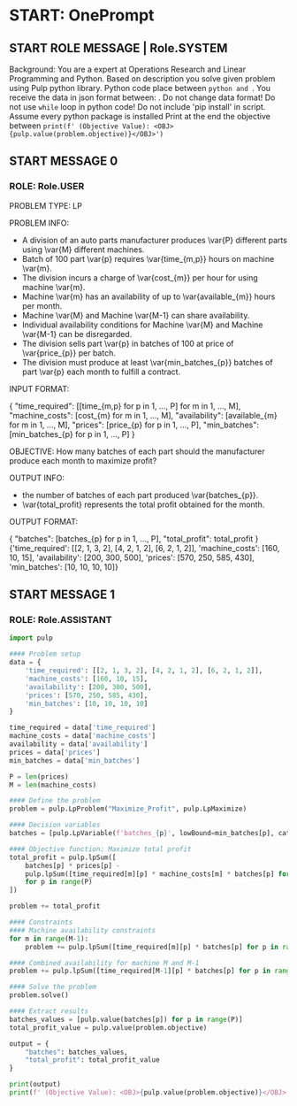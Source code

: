 # START: OnePrompt 
## START ROLE MESSAGE | Role.SYSTEM 
Background: You are a expert at Operations Research and Linear Programming and Python. Based on description you solve given problem using Pulp python library. Python code place between ```python and ```. You receive the data in json format between: <DATA></DATA>. Do not change data format! Do not use `while` loop in python code! Do not include 'pip install' in script. Assume every python package is installed Print at the end the objective between <OBJ></OBJ> `print(f' (Objective Value): <OBJ>{pulp.value(problem.objective)}</OBJ>')`  
## START MESSAGE 0 
### ROLE: Role.USER
<DESCRIPTION>
PROBLEM TYPE: LP

PROBLEM INFO:

- A division of an auto parts manufacturer produces \var{P} different parts using \var{M} different machines.
- Batch of 100 part \var{p} requires \var{time_{m,p}} hours on machine \var{m}.
- The division incurs a charge of \var{cost_{m}} per hour for using machine \var{m}.
- Machine \var{m} has an availability of up to \var{available_{m}} hours per month.
- Machine \var{M} and Machine \var{M-1} can share availability.
- Individual availability conditions for Machine \var{M} and Machine \var{M-1} can be disregarded.
- The division sells part \var{p} in batches of 100 at price of \var{price_{p}} per batch.
- The division must produce at least \var{min_batches_{p}} batches of part \var{p} each month to fulfill a contract.

INPUT FORMAT: 

{
    "time_required": [[time_{m,p} for p in 1, ..., P] for m in 1, ..., M],
    "machine_costs": [cost_{m} for m in 1, ..., M],
    "availability": [available_{m} for m in 1, ..., M],
    "prices": [price_{p} for p in 1, ..., P],
    "min_batches": [min_batches_{p} for p in 1, ..., P]
}

OBJECTIVE: How many batches of each part should the manufacturer produce each month to maximize profit?

OUTPUT INFO:

- the number of batches of each part produced \var{batches_{p}}.
- \var{total_profit} represents the total profit obtained for the month.

OUTPUT FORMAT:

{
    "batches": [batches_{p} for p in 1, ..., P],
    "total_profit": total_profit
}
</DESCRIPTION>
<DATA>
{'time_required': [[2, 1, 3, 2], [4, 2, 1, 2], [6, 2, 1, 2]], 'machine_costs': [160, 10, 15], 'availability': [200, 300, 500], 'prices': [570, 250, 585, 430], 'min_batches': [10, 10, 10, 10]}</DATA>


## START MESSAGE 1 
### ROLE: Role.ASSISTANT
```python
import pulp

#### Problem setup
data = {
    'time_required': [[2, 1, 3, 2], [4, 2, 1, 2], [6, 2, 1, 2]],
    'machine_costs': [160, 10, 15],
    'availability': [200, 300, 500],
    'prices': [570, 250, 585, 430],
    'min_batches': [10, 10, 10, 10]
}

time_required = data['time_required']
machine_costs = data['machine_costs']
availability = data['availability']
prices = data['prices']
min_batches = data['min_batches']

P = len(prices)
M = len(machine_costs)

#### Define the problem
problem = pulp.LpProblem("Maximize_Profit", pulp.LpMaximize)

#### Decision variables
batches = [pulp.LpVariable(f'batches_{p}', lowBound=min_batches[p], cat='Integer') for p in range(P)]

#### Objective function: Maximize total profit
total_profit = pulp.lpSum([
    batches[p] * prices[p] - 
    pulp.lpSum([time_required[m][p] * machine_costs[m] * batches[p] for m in range(M)]) 
    for p in range(P)
])

problem += total_profit

#### Constraints
#### Machine availability constraints
for m in range(M-1):
    problem += pulp.lpSum([time_required[m][p] * batches[p] for p in range(P)]) <= availability[m], f"availability_constraint_{m}"

#### Combined availability for machine M and M-1
problem += pulp.lpSum([time_required[M-1][p] * batches[p] for p in range(P)]) <= availability[M-1], "combined_availability_M_M-1"

#### Solve the problem
problem.solve()

#### Extract results
batches_values = [pulp.value(batches[p]) for p in range(P)]
total_profit_value = pulp.value(problem.objective)

output = {
    "batches": batches_values,
    "total_profit": total_profit_value
}

print(output)
print(f' (Objective Value): <OBJ>{pulp.value(problem.objective)}</OBJ>')
```


